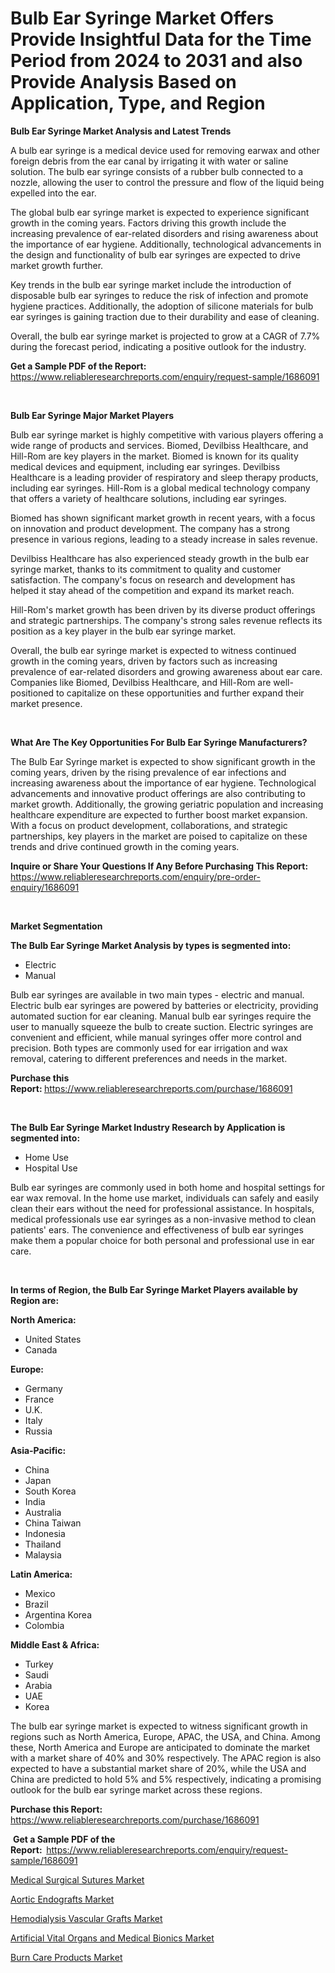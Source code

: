 <p><h1>Bulb Ear Syringe Market Offers Provide Insightful Data for the Time Period from 2024 to 2031 and also Provide Analysis Based on Application, Type, and Region</h1></p><p><strong>Bulb Ear Syringe Market Analysis and Latest Trends</strong></p>
<p><p>A bulb ear syringe is a medical device used for removing earwax and other foreign debris from the ear canal by irrigating it with water or saline solution. The bulb ear syringe consists of a rubber bulb connected to a nozzle, allowing the user to control the pressure and flow of the liquid being expelled into the ear.</p><p>The global bulb ear syringe market is expected to experience significant growth in the coming years. Factors driving this growth include the increasing prevalence of ear-related disorders and rising awareness about the importance of ear hygiene. Additionally, technological advancements in the design and functionality of bulb ear syringes are expected to drive market growth further.</p><p>Key trends in the bulb ear syringe market include the introduction of disposable bulb ear syringes to reduce the risk of infection and promote hygiene practices. Additionally, the adoption of silicone materials for bulb ear syringes is gaining traction due to their durability and ease of cleaning.</p><p>Overall, the bulb ear syringe market is projected to grow at a CAGR of 7.7% during the forecast period, indicating a positive outlook for the industry.</p></p>
<p><strong>Get a Sample PDF of the Report:&nbsp;</strong> <a href="https://www.reliableresearchreports.com/enquiry/request-sample/1686091">https://www.reliableresearchreports.com/enquiry/request-sample/1686091</a></p>
<p>&nbsp;</p>
<p><strong>Bulb Ear Syringe Major Market Players</strong></p>
<p><p>Bulb ear syringe market is highly competitive with various players offering a wide range of products and services. Biomed, Devilbiss Healthcare, and Hill-Rom are key players in the market. Biomed is known for its quality medical devices and equipment, including ear syringes. Devilbiss Healthcare is a leading provider of respiratory and sleep therapy products, including ear syringes. Hill-Rom is a global medical technology company that offers a variety of healthcare solutions, including ear syringes.</p><p>Biomed has shown significant market growth in recent years, with a focus on innovation and product development. The company has a strong presence in various regions, leading to a steady increase in sales revenue.</p><p>Devilbiss Healthcare has also experienced steady growth in the bulb ear syringe market, thanks to its commitment to quality and customer satisfaction. The company's focus on research and development has helped it stay ahead of the competition and expand its market reach.</p><p>Hill-Rom's market growth has been driven by its diverse product offerings and strategic partnerships. The company's strong sales revenue reflects its position as a key player in the bulb ear syringe market.</p><p>Overall, the bulb ear syringe market is expected to witness continued growth in the coming years, driven by factors such as increasing prevalence of ear-related disorders and growing awareness about ear care. Companies like Biomed, Devilbiss Healthcare, and Hill-Rom are well-positioned to capitalize on these opportunities and further expand their market presence.</p></p>
<p>&nbsp;</p>
<p><strong>What Are The Key Opportunities For Bulb Ear Syringe Manufacturers?</strong></p>
<p><p>The Bulb Ear Syringe market is expected to show significant growth in the coming years, driven by the rising prevalence of ear infections and increasing awareness about the importance of ear hygiene. Technological advancements and innovative product offerings are also contributing to market growth. Additionally, the growing geriatric population and increasing healthcare expenditure are expected to further boost market expansion. With a focus on product development, collaborations, and strategic partnerships, key players in the market are poised to capitalize on these trends and drive continued growth in the coming years.</p></p>
<p><strong>Inquire or Share Your Questions If Any Before Purchasing This Report:</strong> <a href="https://www.reliableresearchreports.com/enquiry/pre-order-enquiry/1686091">https://www.reliableresearchreports.com/enquiry/pre-order-enquiry/1686091</a></p>
<p>&nbsp;</p>
<p><strong>Market Segmentation</strong></p>
<p><strong>The Bulb Ear Syringe Market Analysis by types is segmented into:</strong></p>
<p><ul><li>Electric</li><li>Manual</li></ul></p>
<p><p>Bulb ear syringes are available in two main types - electric and manual. Electric bulb ear syringes are powered by batteries or electricity, providing automated suction for ear cleaning. Manual bulb ear syringes require the user to manually squeeze the bulb to create suction. Electric syringes are convenient and efficient, while manual syringes offer more control and precision. Both types are commonly used for ear irrigation and wax removal, catering to different preferences and needs in the market.</p></p>
<p><strong>Purchase this Report:&nbsp;</strong><a href="https://www.reliableresearchreports.com/purchase/1686091">https://www.reliableresearchreports.com/purchase/1686091</a></p>
<p>&nbsp;</p>
<p><strong>The Bulb Ear Syringe Market Industry Research by Application is segmented into:</strong></p>
<p><ul><li>Home Use</li><li>Hospital Use</li></ul></p>
<p><p>Bulb ear syringes are commonly used in both home and hospital settings for ear wax removal. In the home use market, individuals can safely and easily clean their ears without the need for professional assistance. In hospitals, medical professionals use ear syringes as a non-invasive method to clean patients' ears. The convenience and effectiveness of bulb ear syringes make them a popular choice for both personal and professional use in ear care.</p></p>
<p>&nbsp;</p>
<p><strong>In terms of Region, the Bulb Ear Syringe Market Players available by Region are:</strong></p>
<p>
    <p> <strong> North America: </strong>
        <ul>
            <li>United States</li>
            <li>Canada</li>
        </ul>
        </p> 
    <p> <strong> Europe: </strong>
        <ul>
            <li>Germany</li>
            <li>France</li>
            <li>U.K.</li>
            <li>Italy</li>
            <li>Russia</li>
        </ul>
        </p> 
    <p> <strong> Asia-Pacific: </strong>
        <ul>
            <li>China</li>
            <li>Japan</li>
            <li>South Korea</li>
            <li>India</li>
            <li>Australia</li>
            <li>China Taiwan</li>
            <li>Indonesia</li>
            <li>Thailand</li>
            <li>Malaysia</li>
        </ul>
        </p> 
    <p> <strong> Latin America: </strong>
        <ul>
            <li>Mexico</li>
            <li>Brazil</li>
            <li>Argentina Korea</li>
            <li>Colombia</li>
        </ul>
        </p> 
    <p> <strong> Middle East & Africa: </strong>
        <ul>
            <li>Turkey</li>
            <li>Saudi</li>
            <li>Arabia</li>
            <li>UAE</li>
            <li>Korea</li>
        </ul>
    </p>
    </p>
<p><p>The bulb ear syringe market is expected to witness significant growth in regions such as North America, Europe, APAC, the USA, and China. Among these, North America and Europe are anticipated to dominate the market with a market share of 40% and 30% respectively. The APAC region is also expected to have a substantial market share of 20%, while the USA and China are predicted to hold 5% and 5% respectively, indicating a promising outlook for the bulb ear syringe market across these regions.</p></p>
<p><strong>Purchase this Report: </strong><a href="https://www.reliableresearchreports.com/purchase/1686091">https://www.reliableresearchreports.com/purchase/1686091</a></p>
<p>&nbsp;<strong>Get a Sample PDF of the Report:&nbsp;&nbsp;</strong><a href="https://www.reliableresearchreports.com/enquiry/request-sample/1686091">https://www.reliableresearchreports.com/enquiry/request-sample/1686091</a></p>
<p><strong></strong></p>
<p><p><a href="https://medium.com/@jakeferguson44521/medical-surgical-sutures-market-comprehensive-assessment-by-type-application-and-geography-178bbf382c0b">Medical Surgical Sutures Market</a></p><p><a href="https://medium.com/@jakeferguson44521/aortic-endografts-market-outlook-industry-overview-and-forecast-2024-to-2031-7033bdbd30b1">Aortic Endografts Market</a></p><p><a href="https://medium.com/@jakeferguson44521/hemodialysis-vascular-grafts-market-furnishes-information-on-market-share-market-trends-and-7f3c1385aade">Hemodialysis Vascular Grafts Market</a></p><p><a href="https://medium.com/@jakeferguson44521/artificial-vital-organs-and-medical-bionics-nbsp-market-focuses-on-market-share-size-and-projected-54542937eed0">Artificial Vital Organs and Medical Bionics Market</a></p><p><a href="https://medium.com/@jakeferguson44521/burn-care-products-market-report-reveals-the-latest-trends-and-growth-opportunities-of-this-market-84dcfb10ab6b">Burn Care Products Market</a></p></p>